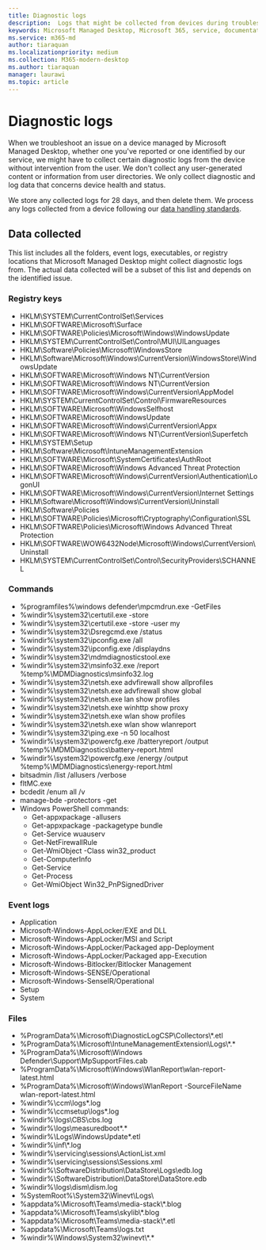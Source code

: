 ```yaml
---
title: Diagnostic logs
description:  Logs that might be collected from devices during troubleshooting and how they are stored
keywords: Microsoft Managed Desktop, Microsoft 365, service, documentation
ms.service: m365-md
author: tiaraquan
ms.localizationpriority: medium
ms.collection: M365-modern-desktop
ms.author: tiaraquan
manager: laurawi
ms.topic: article
---
```


# Diagnostic logs

When we troubleshoot an issue on a device managed by Microsoft Managed Desktop, whether one you've reported or one identified by our service, we might have to collect certain diagnostic logs from the device without intervention from the user. We don't collect any user-generated content or information from user directories. We only collect diagnostic and log data that concerns device health and status.

We store any collected logs for 28 days, and then delete them. We process any logs collected from a device following our [data handling standards](privacy-personal-data.md).

## Data collected

This list includes all the folders, event logs, executables, or registry locations that Microsoft Managed Desktop might collect diagnostic logs from. The actual data collected will be a subset of this list and depends on the identified issue.

### Registry keys

- HKLM\\SYSTEM\\CurrentControlSet\\Services
- HKLM\\SOFTWARE\\Microsoft\\Surface
- HKLM\\SOFTWARE\\Policies\\Microsoft\\Windows\\WindowsUpdate
- HKLM\\SYSTEM\\CurrentControlSet\\Control\\MUI\\UILanguages
- HKLM\\Software\\Policies\\Microsoft\\WindowsStore
- HKLM\\Software\\Microsoft\\Windows\\CurrentVersion\\WindowsStore\\WindowsUpdate
- HKLM\\SOFTWARE\\Microsoft\\Windows NT\\CurrentVersion
- HKLM\\SOFTWARE\\Microsoft\\Windows NT\\CurrentVersion
- HKLM\\SOFTWARE\\Microsoft\\Windows\\CurrentVersion\\AppModel
- HKLM\\SYSTEM\\CurrentControlSet\\Control\\FirmwareResources
- HKLM\\SOFTWARE\\Microsoft\\WindowsSelfhost
- HKLM\\SOFTWARE\\Microsoft\\WindowsUpdate
- HKLM\\SOFTWARE\\Microsoft\\Windows\\CurrentVersion\\Appx
- HKLM\\SOFTWARE\\Microsoft\\Windows NT\\CurrentVersion\\Superfetch
- HKLM\\SYSTEM\\Setup
- HKLM\\Software\\Microsoft\\IntuneManagementExtension
- HKLM\\SOFTWARE\\Microsoft\\SystemCertificates\\AuthRoot
- HKLM\\SOFTWARE\\Microsoft\\Windows Advanced Threat Protection
- HKLM\\SOFTWARE\\Microsoft\\Windows\\CurrentVersion\\Authentication\\LogonUI
- HKLM\\SOFTWARE\\Microsoft\\Windows\\CurrentVersion\\Internet Settings
- HKLM\\Software\\Microsoft\\Windows\\CurrentVersion\\Uninstall
- HKLM\\Software\\Policies
- HKLM\\SOFTWARE\\Policies\\Microsoft\\Cryptography\\Configuration\\SSL
- HKLM\\SOFTWARE\\Policies\\Microsoft\\Windows Advanced Threat Protection
- HKLM\\SOFTWARE\\WOW6432Node\\Microsoft\\Windows\\CurrentVersion\\Uninstall
- HKLM\\SYSTEM\\CurrentControlSet\\Control\\SecurityProviders\\SCHANNEL

### Commands

- %programfiles%\\windows defender\\mpcmdrun.exe -GetFiles
- %windir%\\system32\\certutil.exe -store
- %windir%\\system32\\certutil.exe -store -user my
- %windir%\\system32\\Dsregcmd.exe /status
- %windir%\\system32\\ipconfig.exe /all
- %windir%\\system32\\ipconfig.exe /displaydns
- %windir%\\system32\\mdmdiagnosticstool.exe
- %windir%\\system32\\msinfo32.exe /report %temp%\\MDMDiagnostics\\msinfo32.log
- %windir%\\system32\\netsh.exe advfirewall show allprofiles
- %windir%\\system32\\netsh.exe advfirewall show global
- %windir%\\system32\\netsh.exe lan show profiles
- %windir%\\system32\\netsh.exe winhttp show proxy
- %windir%\\system32\\netsh.exe wlan show profiles
- %windir%\\system32\\netsh.exe wlan show wlanreport
- %windir%\\system32\\ping.exe -n 50 localhost
- %windir%\\system32\\powercfg.exe /batteryreport /output %temp%\\MDMDiagnostics\\battery-report.html
- %windir%\\system32\\powercfg.exe /energy /output %temp%\\MDMDiagnostics\\energy-report.html
- bitsadmin /list /allusers /verbose
- fltMC.exe
- bcdedit /enum all /v
- manage-bde -protectors -get
- Windows PowerShell commands:
    - Get-appxpackage -allusers
    - Get-appxpackage -packagetype bundle
    - Get-Service wuauserv
    - Get-NetFirewallRule
    - Get-WmiObject -Class win32\_product
    - Get-ComputerInfo
    - Get-Service
    - Get-Process
    - Get-WmiObject Win32\_PnPSignedDriver

### Event logs

- Application
- Microsoft-Windows-AppLocker/EXE and DLL
- Microsoft-Windows-AppLocker/MSI and Script
- Microsoft-Windows-AppLocker/Packaged app-Deployment
- Microsoft-Windows-AppLocker/Packaged app-Execution
- Microsoft-Windows-Bitlocker/Bitlocker Management
- Microsoft-Windows-SENSE/Operational
- Microsoft-Windows-SenseIR/Operational
- Setup
- System

### Files

- %ProgramData%\\Microsoft\\DiagnosticLogCSP\\Collectors\\\*.etl
- %ProgramData%\\Microsoft\\IntuneManagementExtension\\Logs\\\*.\*
- %ProgramData%\\Microsoft\\Windows Defender\\Support\\MpSupportFiles.cab
- %ProgramData%\\Microsoft\\Windows\\WlanReport\\wlan-report-latest.html
- %ProgramData%\\Microsoft\\Windows\\WlanReport -SourceFileName wlan-report-latest.html
- %windir%\\ccm\\logs\*.log
- %windir%\\ccmsetup\\logs\*.log
- %windir%\\logs\\CBS\\cbs.log
- %windir%\\logs\\measuredboot\*.\*
- %windir%\\Logs\\WindowsUpdate\*.etl
- %windir%\\inf\\\*.log
- %windir%\\servicing\\sessions\\ActionList.xml
- %windir%\\servicing\\sessions\\Sessions.xml
- %windir%\\SoftwareDistribution\\DataStore\\Logs\\edb.log
- %windir%\\SoftwareDistribution\\DataStore\\DataStore.edb
- %windir%\\logs\\dism\\dism.log
- %SystemRoot%\\System32\\Winevt\\Logs\\
- %appdata%\\Microsoft\\Teams\\media-stack\\\*.blog
- %appdata%\\Microsoft\\Teams\\skylib\\\*.blog
- %appdata%\\Microsoft\\Teams\\media-stack\\\*.etl
- %appdata%\\Microsoft\\Teams\\logs.txt
- %windir%\\Windows\\System32\\winevt\\\*.\*
